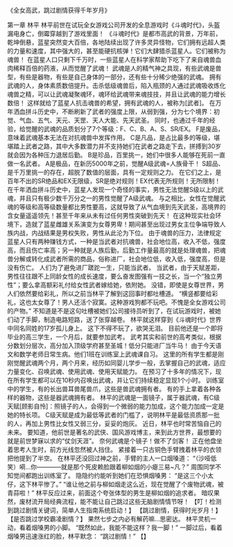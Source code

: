 《全女高武，跳过剧情获得千年岁月》

第一章 林平
	林平前世在试玩全女游戏公司开发的全息游戏时《斗魂时代》，头盔漏电身亡，倒霉穿越到了游戏里面！
	《斗魂时代》是都市高武的背景，万年前，乾坤倒悬，蓝星突然变大百倍，各地陆续出现了许多灵异怪物，它们拥有远超人类的力量和速度，其中强大的，甚至能硬抗核弹！它们大肆猎杀蓝星人。它们被称为魂兽！
	在蓝星人口只剩下千万时，一些蓝星人在科学家帮助下吃下了来自魂兽血肉稀释百倍的药液，从而觉醒了武魂！
	武魂是人的精气神之具现，有些武魂是兽型，有些是器物，有些是自己身体的一部分，还有些十分稀少绝强的武魂。
	拥有武魂的人，身体素质数倍提升。击杀低级魂兽后，陷入瓶颈的人通过武魂吸收炼化魂兽之精，可以让武魂凝聚魂环，魂环给武魂带来魂技技，并且让武魂的能力增长数倍！
	这样就给了蓝星人抗击魂兽的希望，拥有武魂的人，被称为[武者]。
	在万年洒血拼斗历史中，不断刷新了武者的强度上限，从弱到强，分为七个境界：初觉、气血、五气、天元、天罡、天人大能、先天武圣。
	同时，也通过千年的经验，给觉醒的武魂的品质划分了7个等级：F、C、B、A、S、SR/EX。
	F是废品，意味着武魂基本无法在对抗魂兽中发挥作用。
	C是凡品，是占比最多的等级，堪堪踏上武者之路，其中大多数潜力并不支持她们在武者之路走下去，拼搏到30岁就会因为各种压力退居后勤。
	B是珍品，百里挑一，她们中很多人能够在死前一直做一名武者。
	A是极品，在新历5000年之前，觉醒A级武魂=人族骨干！
	S超品、是千万里挑一的存在，超脱了数值的层面，具有一定规则之力。
	在它们之上，是百年不出的SR绝品和EX无限级，SR是绝对规则！EX代表无所规则！无所限制！
	在千年洒血拼斗历史中，蓝星人发现一个奇怪的事实，男性无法觉醒S级以上的武魂，并且只有极少数千万分之一的男性觉醒了A级武魂。
	与之相比，女性在觉醒武魂的等级和高等级数量都比男性要高，这就导致了从气血境到先天武圣，高境界的含女量遥遥领先！甚至千年来从未有过任何男性突破到先天！
	在这种现实社会环境下，造就了蓝星雌雄关系演变为女尊男卑！期间甚至出现过男女主位争端导致人族内战，内战结果是男权失败，男性从此沦为下位。
	由于魂兽的压力，法律规定蓝星人只有两种赚钱方式，一种是当武者对抗魂兽，社会地位高，收入不低，强度高，而且伤亡率高；另一种就是人族后勤，后勤工作量最高的就是处理魂兽，把魂兽分解或转化成武者所需的商品，俗称进厂，社会地位低，收入低，强度高，但是没有伤亡。
	人们为了避免进厂蹉跎一生，只能当武者。
	当武者，由于天赋差距，男性往往跟不上同龄女性的成长速度，要么奋发图强有一技之长，当一个“独立男性”；要么拿高额彩礼付给女性武者嫁给她，依附她。
	没错，即使是女尊世界，男人们依然要给彩礼，所以之前当林平了解到这回事时都吐槽道。
	“横竖都要给彩礼，这也太女尊了！男人还活个寂寞。这种游戏狗都不玩吧。不愧是全女游戏公司的产物。”
	不知道是不是这句吐槽被她们公司接待员听到了，在试玩游戏时，被她们动了手脚，制造电路短路，送了张穿越卷。
	林平就这样穿到《斗魂时代》世界中同名同姓的17岁孤儿身上。
	这下不得不玩了，欲哭无泪。
	目前他还是一个即将毕业的高三学生，一个月后，就要参加武考。
	武考其实和前世的高考类似，根据分数划分层次，高分加入顶级学府甚至圣城！低分只能进厂当牛马！
	由于今天语文和数学老师日常生病。他们1班在训练室上武魂课自习。
	这里的所有学生都是刚刚觉醒武魂两个月，两个月来，经历如同婴儿学步一般，去掌握自己的武魂，适应力量变化、召唤武魂、使用武魂、使用天赋能力。
	在预习了十多年的情况下，现在所有学生都可以在10秒内召唤出武魂，并让它们持续稳定显现1个小时。
	训练室中的学生，有的长出兽耳兽尾兽爪，这些是兽武魂拥有者。
	有的手上拿着各种各样的器物，这些是器武魂拥有者。
	林平的武魂是一面镜子，属于器武魂，有C级天赋[顾影自怜]：照镜子的人，会得到一个微弱的能力加成，这个能力加成一定是她的特长项。
	C级天赋是成为最低等武者的门槛了，说明林平是最低资质那一批的人，再加上男性比女性又弱三分，妥妥的炮灰。
	近日，林平也时常苦恼自己的未来。
	要知道，他前世是著名的武侠、国风游戏博主，来到此方世界，最想要的就是前世梦寐以求的“仗剑天涯”。
	奈何武魂是个镜子！做不了剑客！
	正在他盘坐着思考人生时，前方光线忽然被人挡住。
	紧接着一只古铜色手臂拽着林平的衣领把他提到了半空。
	在林平还没回过神之前，手臂的主人一口烟嗓道：
	“（沙哑低笑）嗬...你————就是那个死皮赖脸跟着柳如烟的小瘪三易~凡？”
	周围同学不知觉间都跑出训练室了。
	隐隐约约能听到她们在恐惧烟嗓男：
	“是这三个小太仔，这下林平惨了。”
	“谁让他之前与柳如烟走这么近，现在觉醒了个废物武魂，被青蒜啦！”
	林平反应过来，前面这个夸张体型的男生是柳如烟的追求者。
	暗叹果然，废材流开局经典流程，能不能让自己跳过这些无脑剧情情节呀！
	【叮！检测到跳过剧情关键词，简单人生指南系统启动！】
	【跳过剧情，获得时光岁月！】
	【是否跳过学校霸凌剧情？】
	果然七步之内必有解药嘛...思密达。
	林平灵机一动，看着烟嗓男的小脚。
	“既然如此，我能不能这样？我一脚！”
	一脚过后，看着烟嗓男迅速涨红的脸，林平默念：
	“跳过剧情！”
	【】
	
	